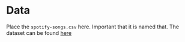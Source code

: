 # Data
Place the `spotify-songs.csv` here. Important that it is named that.
The dataset can be found [here](https://www.kaggle.com/datasets/joebeachcapital/57651-spotify-songs)
